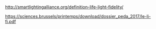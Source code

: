 http://smartlightingalliance.org/definition-life-light-fidelity/

https://sciences.brussels/printemps/download/dossier_peda_2017/le-li-fi.pdf
